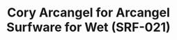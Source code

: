 ---
ee_id_thing: '4283'
site: '1'
type: '2'
inv_num: 2015-038
add_credit:
url: 2015-038-cory-arcangel-for-arcangel-surfware-for-wet-srf-021
title: Cory Arcangel for Arcangel Surfware for Wet (SRF-021)
year: '2015'
display_year: '2015'
medium: Heather grey crewneck pullover sweatshirt with the WWW.KANYEWET.BIZ and Arcangel
  Surfware logos.
dims:
pitch: Sweat 4 my friends Wet!
ps:
live_url:
youtube:
related_code:
imgs: wet-sweatshirt-2015-038-full-database-studio.jpg
subheading:
download:
commission:
related:
layout: things-i-made
---